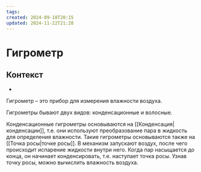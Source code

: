```yaml
---
tags: 
created: 2024-09-18T20:15
updated: 2024-11-22T21:28
---
```

# Гигрометр



## Контекст
- 

Гигрометр – это прибор для измерения влажности воздуха.

Гигрометры бывают двух видов: конденсационные и волосные.

Конденсационные гигрометры основываются на [[Конденсация|конденсации]], т.е. они используют преобразование пара в жидкость для определения влажности. Такие гигрометры основываются также на [[Точка росы|точке росы]]. В механизм запускают воздух, после чего происходит испарение жидкости внутри него. Когда пар насыщается до конца, он начинает конденсировать, т.е. наступает точка росы. Узнав точку росы, можно вычислить влажность воздуха.